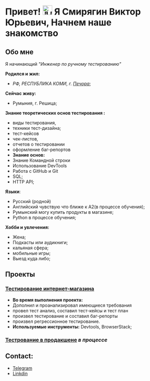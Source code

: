 # Привет!  <img src="https://emojicdn.elk.sh/wave" width="30" height="30" alt="🙋‍♂️">  Я Смирягин Виктор Юрьевич, Начнем наше знакомство

## Обо мне

Я начинающий *"Инженер по ручному тестированию"* 

**Родился и жил:** 
- *РФ, РЕСПУБЛИКА КОМИ, г. [Печора](https://eho.tb.ru/pechora-komi-republic)*;

**Сейчас живу:**

- Румыния, г. Решица;

**Знание теоретических основ тестирования :** 
- виды тестирования, 
- техники тест-дизайна; 
- тест-кейсов
- чек-листов, 
- отчетов о тестировании
- оформление баг-репортов
- **Знание основ:** 
- Знание Командной строки
- Использование DevTools
- Работа с GitHub и Git
- SQL;
- HTTP API;


**Языки**:
- Русский (родной)
- Английский чувствую что ближе к А2(в процессе обучения);
- Румынский могу купить продукты в    магазине;
- Python в процессе обучения; 

**Хобби и увлечения:**
- Жена;
- Подкасты или аудикниги;
- кальяная сфера;
- мобильные игры;
- Выезд куда либо;


## Проекты

### [Тестирование интернет-магазина](https://github.com/ViktorSmiryagin/qa-engineer-project-84) 


- **Во время выполнения проекта:**  
- Дополнил и проанализировал имеющиеся требования
- провел тест анализ, составил тест-кейсы и тест план
- произвел тестирование и составил баг-репорты
- произвел регрессионное тестирование.
- **Используемые инструменты:** Devtools, BrowserStack;


### [Тестрование в продакшене](https://github.com/ViktorSmiryagin/qa-engineer-project-85) *в процессе*










## **Contact**:


- [Telegram](https://t.me/EA7Owner)
- [Linkdin]()

